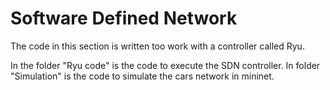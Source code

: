 # Software Defined Network
The code in this section is written too work with a controller called Ryu. 

In the folder "Ryu code" is the code to execute the SDN controller.
In folder "Simulation" is the code to simulate the cars network in mininet.